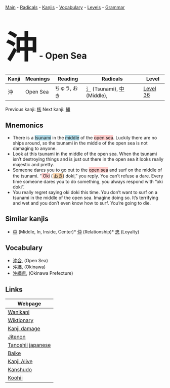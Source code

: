 <style> bigfont {font-size: 100px}</style>
[Main](../index.md) -
[Radicals](../radicals.md) -
[Kanjis](../kanjis.md) -
[Vocabulary](../vocabulary.md) -
[Levels](../levels.md) -
[Grammar](../grammar.md)
# <bigfont> 沖</bigfont> - Open Sea 

| Kanji | Meanings | Reading | Radicals | Level |
| --- | --- | --- | --- | --- |
| 沖 | Open Sea | ちゅう, おき | [氵](../radicals/氵.md) (Tsunami), [中](../radicals/中.md) (Middle),  | [Level 36](../levels/wk_level36.md) |

Previous kanji: [核](核.md) Next kanji: [縄](縄.md) 

## Mnemonics
 * There is a <span style="background-color:#ADD8E6"> tsunami</span> in the <span style="background-color:#ADD8E6"> middle</span> of the <span style="background-color:#ffcccb"> open sea</span>. Luckily there are no ships around, so the tsunami in the middle of the open sea is not damaging to anyone.
* Look at this tsunami in the middle of the open sea. When the tsunami isn’t destroying things and is just out there in the open sea it looks really majestic and pretty.
* Someone dares you to go out to the <span style="background-color:#ffcccb"> open sea</span> and surf on the middle of the tsunami. “<span style="background-color:#ffcccb"> Oki</span> (<span style="background-color:#fed8b1"> [おき](https://jisho.org/search/おき)</span>) doki,” you reply. You can’t refuse a dare. Every time someone dares you to do something, you always respond with “oki doki”.
* You really regret saying oki doki this time. You don’t want to surf on a tsunami in the middle of the open sea. Imagine doing so. It’s terrifying and wet and you don’t even know how to surf. You’re going to die.


## Similar kanjis
 * [中](中.md) (Middle, In, Inside, Center)* [仲](仲.md) (Relationship)* [忠](忠.md) (Loyalty)


## Vocabulary
 * [沖合](../vocabulary/沖.md), (Open Sea)
* [沖縄](../vocabulary/沖.md), (Okinawa)
* [沖縄県](../vocabulary/沖.md), (Okinawa Prefecture)



## Links 

| Webpage |
| --- |
| [Wanikani          ](https://www.wanikani.com/kanji/沖) |
| [Wiktionary        ](https://en.wiktionary.org/wiki/沖) |
| [Kanji damage      ](http://www.kanjidamage.com/kanji/search?utf8=✓&q=沖) |
| [Jitenon           ](https://jitenon.com/kanji/沖) |
| [Tanoshii japanese ](https://www.tanoshiijapanese.com/dictionary/kanji.cfm?k=沖) |
| [Baike             ](https://baike.baidu.com/item/沖) |
| [Kanji Alive       ](https://app.kanjialive.com/沖) |
| [Kanshudo          ](https://www.kanshudo.com/searchmn?q=沖) |
| [Koohii            ](https://kanji.koohii.com/study/kanji/沖) |
